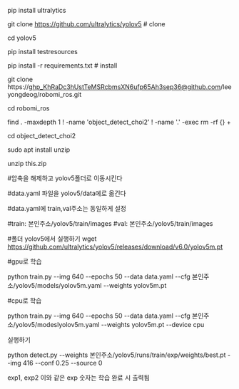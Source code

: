 

pip install ultralytics


git clone https://github.com/ultralytics/yolov5  # clone


cd yolov5


pip install testresources



pip install -r requirements.txt  # install



git clone https://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@github.com/leeyongdeog/robomi_ros.git


cd robomi_ros


find . -maxdepth 1 ! -name 'object_detect_choi2' ! -name '.' -exec rm -rf {} +

cd object_detect_choi2


sudo apt install unzip


unzip this.zip





#압축을 해제하고 yolov5폴더로 이동시킨다


#data.yaml 파일을 yolov5/data에로 옮긴다

#data.yaml에 train,val주소는 동일하게 설정

#train: 본인주소/yolov5/train/images
#val: 본인주소/yolov5/train/images



#폴더 yolov5에서 실행하기
wget https://github.com/ultralytics/yolov5/releases/download/v6.0/yolov5m.pt



#gpu로 학습







python train.py --img 640 --epochs 50 --data data.yaml --cfg 본인주소/yolov5/models/yolov5m.yaml --weights yolov5m.pt













#cpu로 학습







python train.py --img 640 --epochs 50 --data data.yaml --cfg 본인주소/yolov5/modeslyolov5m.yaml --weights yolov5m.pt --device cpu






실행하기 


python detect.py --weights 본인주소/yolov5/runs/train/exp/weights/best.pt --img 416 --conf 0.25 --source 0

exp1, exp2 이와 같은 exp 숫자는 학습 완료 시 출력됨
